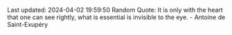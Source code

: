 Last updated: 2024-04-02 19:59:50
Random Quote: It is only with the heart that one can see rightly, what is essential is invisible to the eye. - Antoine de Saint-Exupéry